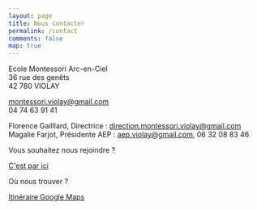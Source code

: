 ```yaml
---
layout: page
title: Nous contacter
permalink: /contact
comments: false
map: true
---
```


Ecole Montessori Arc-en-Ciel  
36 rue des genêts  
42 780 VIOLAY  

<montessori.violay@gmail.com>  
04 74 63 91 41

Florence Gailllard, Directrice : <direction.montessori.violay@gmail.com>  
Magalie Farjot, Présidente AEP : <aep.violay@gmail.com>, 06 32 08 83 46

Vous souhaitez nous rejoindre ?

[C'est par ici](/school-registration)

Où nous trouver ?

<a href="{{ site.location_map }}">Itinéraire Google Maps</a>

